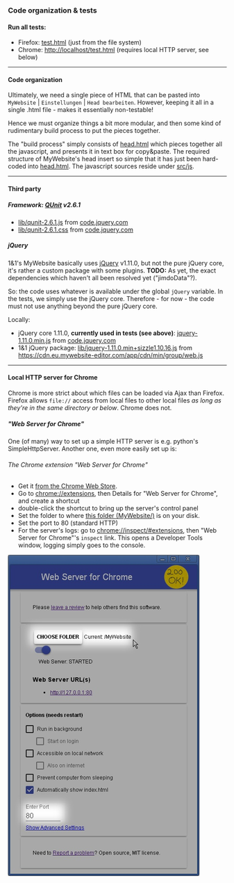 ### Code organization & tests ###

#### Run all tests:
  * Firefox: [test.html](test.html) (just from the file system)
  * Chrome: [http://localhost/test.html](http://localhost/test.html) (requires local HTTP server, see below)

---
#### Code organization ####
Ultimately, we need a single piece of HTML that can be pasted into `MyWebsite` | `Einstellungen` | `Head bearbeiten`.
However, keeping it all in a single .html file - makes it essentially non-testable!

Hence we must organize things a bit more modular, and then some kind of rudimentary build process to put the pieces together.

The "build process" simply consists of [head.html](head.html) which pieces together all the javascript, and presents it in text box for copy&paste.
The required structure of MyWebsite's head insert so simple that it has just been hard-coded into [head.html](head.html).
The javascript sources reside under [src/js](src/js).

---

#### Third party ####

##### Framework: [QUnit](https://qunitjs.com) v2.6.1 #####
  * [lib/qunit-2.6.1.js](lib/qunit-2.6.1.js) from [code.jquery.com](https://code.jquery.com/qunit/qunit-2.6.1.js)
  * [lib/qunit-2.6.1.css](lib/qunit-2.6.1.css) from [code.jquery.com](https://code.jquery.com/qunit/qunit-2.6.1.css)

##### jQuery #####
1&1's MyWebsite basically uses [jQuery](https://jquery.com) v1.11.0, but not the pure jQuery core, it's rather a custom package with some plugins.
**TODO:** As yet, the exact dependencies which haven't all been resolved yet ("jimdoData"?). 

So: the code uses whatever is available under the global `jQuery` variable.
In the tests, we simply use the jQuery core.
Therefore - for now - the code must not use anything beyond the pure jQuery core.


Locally:

  * jQuery core 1.11.0, **currently used in tests (see above)**: [jquery-1.11.0.min.js](lib/jquery-1.11.0.min.js) from [code.jquery.com](https://code.jquery.com/jquery-1.11.0.min.js) 
  * 1&1 jQuery package: [lib/jquery-1.11.0.min+sizzle1.10.16.js]() from https://cdn.eu.mywebsite-editor.com/app/cdn/min/group/web.js


---
#### Local HTTP server for Chrome ####
Chrome is more strict about which files can be loaded via Ajax than Firefox.
Firefox allows `file://` access from local files to other local files *as long as they're in the same directory or below*.
Chrome does not. 
##### "Web Server for Chrome" #####
One (of many) way to set up a simple HTTP server is e.g. python's SimpleHttpServer.
Another one, even more easily set up is:

###### The Chrome extension "Web Server for Chrome" ######
* Get it [from the Chrome Web Store](https://chrome.google.com/webstore/detail/web-server-for-chrome/ofhbbkphhbklhfoeikjpcbhemlocgigb).
* Go to [chrome://extensions](chrome://extensions), then Details for "Web Server for Chrome", and create a shortcut
* double-click the shortcut to bring up the server's control panel
* Set the folder to where [this folder (MyWebsite/)](../MyWebsite) is on your disk.
* Set the port to 80 (standard HTTP)
* For the server's logs: go to [chrome://inspect/#extensions](chrome://inspect/#extensions), then "Web Server for Chrome"'s `inspect` link. This opens a Developer Tools window, logging simply goes to the console.

![Chrome extension "Web Server for Chrome"](./i/Web-Server-For-Chrome.jpg)
